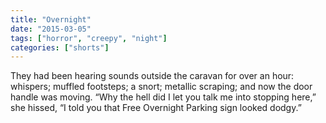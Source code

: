 ```yaml
---
title: "Overnight"
date: "2015-03-05"
tags: ["horror", "creepy", "night"]
categories: ["shorts"]
---
```


They had been hearing sounds outside the caravan for over an hour: whispers; muffled footsteps; a snort; metallic scraping; and now the door handle was moving. “Why the hell did I let you talk me into stopping here,” she hissed, “I told you that Free Overnight Parking sign looked dodgy.”
